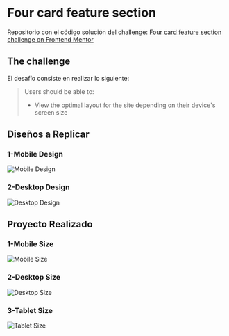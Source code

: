 # Four card feature section

Repositorio con el código solución del challenge: [Four card feature section challenge on Frontend Mentor](https://www.frontendmentor.io/challenges/four-card-feature-section-weK1eFYK)

## The challenge

El desafío consiste en realizar lo siguiente:

> Users should be able to:
>
> - View the optimal layout for the site depending on their device's screen size

## Diseños a Replicar

### 1-Mobile Design

![Mobile Design](./screenshots/mobile-design.jpg)

### 2-Desktop Design

![Desktop Design](./screenshots/desktop-design.jpg)

## Proyecto Realizado

### 1-Mobile Size

![Mobile Size](./screenshots/waldo/mobile.webp)

### 2-Desktop Size

![Desktop Size](./screenshots/waldo/desktop.webp)

### 3-Tablet Size

![Tablet Size](./screenshots/waldo/tablet.webp)
